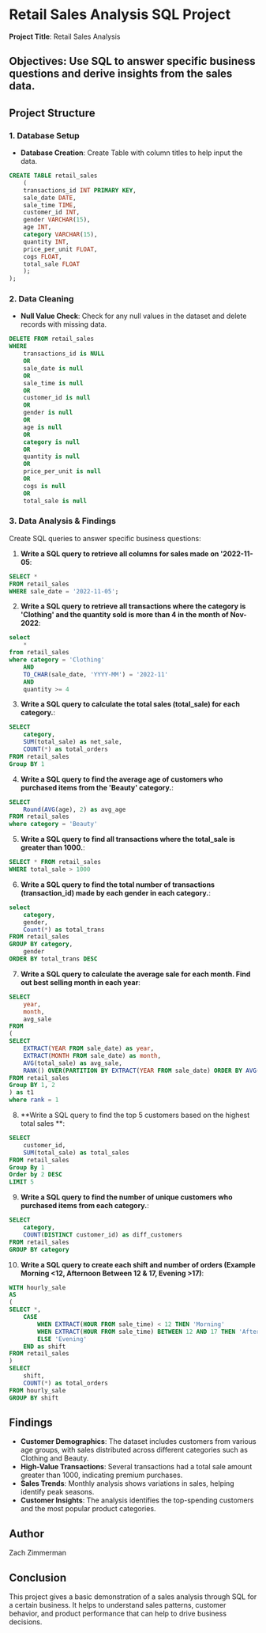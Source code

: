 # Retail Sales Analysis SQL Project

**Project Title**: Retail Sales Analysis  

## Objectives: Use SQL to answer specific business questions and derive insights from the sales data.

## Project Structure

### 1. Database Setup

- **Database Creation**: Create Table with column titles to help input the data. 

```sql
CREATE TABLE retail_sales
	(
	transactions_id INT PRIMARY KEY,
	sale_date DATE, 
	sale_time TIME,
	customer_id INT, 
	gender VARCHAR(15), 
	age INT, 
	category VARCHAR(15),
	quantity INT, 
	price_per_unit FLOAT,  
	cogs FLOAT,
	total_sale FLOAT
	);
);
```

### 2. Data Cleaning

- **Null Value Check**: Check for any null values in the dataset and delete records with missing data.

```sql
DELETE FROM retail_sales
WHERE 
	transactions_id is NULL
	OR 
	sale_date is null
	OR 
	sale_time is null
	OR 
	customer_id is null
	OR 
	gender is null
	OR 
	age is null
	OR 
	category is null
	OR 
	quantity is null
	OR 
	price_per_unit is null
	OR 
	cogs is null
	OR 
	total_sale is null
```

### 3. Data Analysis & Findings

Create SQL queries to answer specific business questions:

1. **Write a SQL query to retrieve all columns for sales made on '2022-11-05**:
```sql
SELECT *
FROM retail_sales
WHERE sale_date = '2022-11-05';
```

2. **Write a SQL query to retrieve all transactions where the category is 'Clothing' and the quantity sold is more than 4 in the month of Nov-2022**:
```sql
select 
	*
from retail_sales
where category = 'Clothing'
	AND 
	TO_CHAR(sale_date, 'YYYY-MM') = '2022-11'
	AND 
	quantity >= 4
```

3. **Write a SQL query to calculate the total sales (total_sale) for each category.**:
```sql
SELECT 
	category, 
	SUM(total_sale) as net_sale,
	COUNT(*) as total_orders
FROM retail_sales
Group BY 1
```

4. **Write a SQL query to find the average age of customers who purchased items from the 'Beauty' category.**:
```sql
SELECT 
	Round(AVG(age), 2) as avg_age
FROM retail_sales
where category = 'Beauty'
```

5. **Write a SQL query to find all transactions where the total_sale is greater than 1000.**:
```sql
SELECT * FROM retail_sales
WHERE total_sale > 1000
```

6. **Write a SQL query to find the total number of transactions (transaction_id) made by each gender in each category.**:
```sql
select 
	category, 
	gender,
	Count(*) as total_trans
FROM retail_sales
GROUP BY category, 
	gender
ORDER BY total_trans DESC
```

7. **Write a SQL query to calculate the average sale for each month. Find out best selling month in each year**:
```sql
SELECT 
	year, 
	month, 
	avg_sale
FROM 
(
SELECT 
	EXTRACT(YEAR FROM sale_date) as year, 
	EXTRACT(MONTH FROM sale_date) as month,
	AVG(total_sale) as avg_sale,
	RANK() OVER(PARTITION BY EXTRACT(YEAR FROM sale_date) ORDER BY AVG(total_sale) DESC) as rank
FROM retail_sales
Group BY 1, 2
) as t1
where rank = 1
```

8. **Write a SQL query to find the top 5 customers based on the highest total sales **:
```sql
SELECT 
	customer_id,
	SUM(total_sale) as total_sales
FROM retail_sales
Group By 1
Order by 2 DESC
LIMIT 5
```

9. **Write a SQL query to find the number of unique customers who purchased items from each category.**:
```sql
SELECT 
	category, 
	COUNT(DISTINCT customer_id) as diff_customers
FROM retail_sales
GROUP BY category
```

10. **Write a SQL query to create each shift and number of orders (Example Morning <12, Afternoon Between 12 & 17, Evening >17)**:
```sql
WITH hourly_sale
AS
(
SELECT *,
	CASE 
		WHEN EXTRACT(HOUR FROM sale_time) < 12 THEN 'Morning'
		WHEN EXTRACT(HOUR FROM sale_time) BETWEEN 12 AND 17 THEN 'Afternoon'
		ELSE 'Evening'
	END as shift
FROM retail_sales
)
SELECT 
	shift, 
	COUNT(*) as total_orders
FROM hourly_sale
GROUP BY shift
```

## Findings

- **Customer Demographics**: The dataset includes customers from various age groups, with sales distributed across different categories such as Clothing and Beauty.
- **High-Value Transactions**: Several transactions had a total sale amount greater than 1000, indicating premium purchases.
- **Sales Trends**: Monthly analysis shows variations in sales, helping identify peak seasons.
- **Customer Insights**: The analysis identifies the top-spending customers and the most popular product categories.

## Author

Zach Zimmerman

## Conclusion

This project gives a basic demonstration of a sales analysis through SQL for a certain business. It helps to understand sales patterns, customer behavior, and product performance that can help to drive business decisions. 



